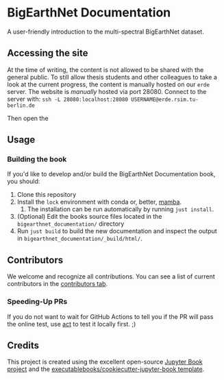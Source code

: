 # BigEarthNet Documentation

A user-friendly introduction to the multi-spectral BigEarthNet dataset.

## Accessing the site
At the time of writing, the content is not allowed to be shared with the general public.
To still allow thesis students and other colleagues to take a look at the current progress, the content is manually hosted on our `erde` server.
The website is _manually_ hosted via port 28080.
Connect to the server with:
`ssh -L 28080:localhost:28080 USERNAME@erde.rsim.tu-berlin.de`

Then open the

## Usage

### Building the book

If you'd like to develop and/or build the BigEarthNet Documentation book, you should:

1. Clone this repository
2. Install the `lock` environment with conda or, better, [mamba](https://github.com/mamba-org/mamba).
   1. The installation can be run automatically by running `just install`.
3. (Optional) Edit the books source files located in the `bigearthnet_documentation/` directory
4. Run `just build` to build the new documentation and inspect the output in `bigearthnet_documentation/_build/html/`.

## Contributors

We welcome and recognize all contributions. You can see a list of current contributors in the [contributors tab](https://github.com/kai-tub/bigearthnet_documentation/graphs/contributors).

### Speeding-Up PRs
If you do not want to wait for GitHub Actions to tell you if the PR will pass the online test, use [act](https://github.com/nektos/act) to test it locally first. ;)

## Credits

This project is created using the excellent open-source [Jupyter Book project](https://jupyterbook.org/) and the [executablebooks/cookiecutter-jupyter-book template](https://github.com/executablebooks/cookiecutter-jupyter-book).
